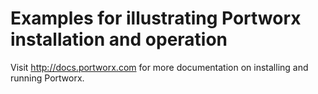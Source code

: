 # Examples for illustrating Portworx installation and operation

Visit http://docs.portworx.com for more documentation on installing and running Portworx.
